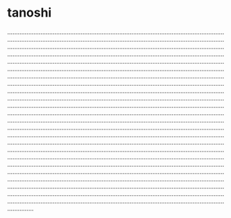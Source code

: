 # tanoshi

...............................................................................................................................................................................................................................................................................................................................................................................................................................................................................................................................................................................................................................................................................................................................................................................................................................................................................................................................................................................................................................................................................................................................................................................................................................................................................................................................................................................................................................................................................................................................................................................................................................................................................................................................................................................................................................................................................................................................................................................................................................................................................................................................................................................................................................................................................................................................................................................................................................................................................................................................................................................................................................................................................................................................................................................................................................................................................................................................................................................................................................................................................................................